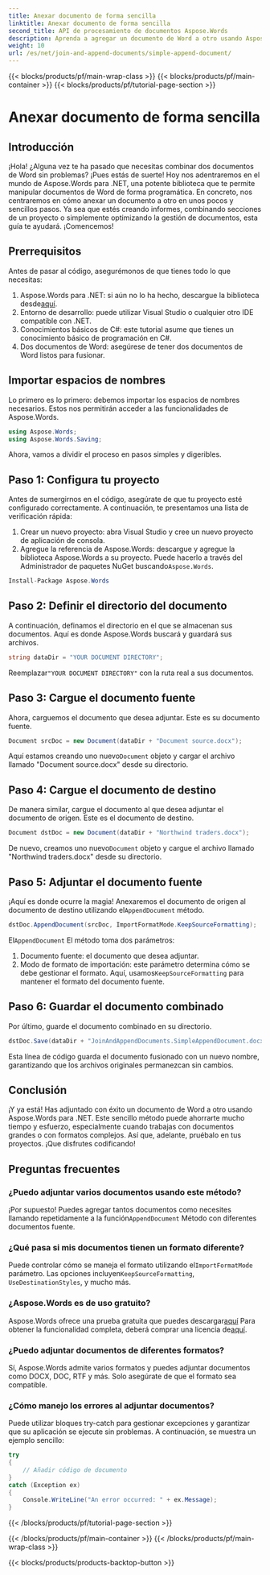 ```yaml
---
title: Anexar documento de forma sencilla
linktitle: Anexar documento de forma sencilla
second_title: API de procesamiento de documentos Aspose.Words
description: Aprenda a agregar un documento de Word a otro usando Aspose.Words para .NET en esta guía completa paso a paso.
weight: 10
url: /es/net/join-and-append-documents/simple-append-document/
---
```


{{< blocks/products/pf/main-wrap-class >}}
{{< blocks/products/pf/main-container >}}
{{< blocks/products/pf/tutorial-page-section >}}

# Anexar documento de forma sencilla

## Introducción

¡Hola! ¿Alguna vez te ha pasado que necesitas combinar dos documentos de Word sin problemas? ¡Pues estás de suerte! Hoy nos adentraremos en el mundo de Aspose.Words para .NET, una potente biblioteca que te permite manipular documentos de Word de forma programática. En concreto, nos centraremos en cómo anexar un documento a otro en unos pocos y sencillos pasos. Ya sea que estés creando informes, combinando secciones de un proyecto o simplemente optimizando la gestión de documentos, esta guía te ayudará. ¡Comencemos!

## Prerrequisitos

Antes de pasar al código, asegurémonos de que tienes todo lo que necesitas:

1.  Aspose.Words para .NET: si aún no lo ha hecho, descargue la biblioteca desde[aquí](https://releases.aspose.com/words/net/).
2. Entorno de desarrollo: puede utilizar Visual Studio o cualquier otro IDE compatible con .NET.
3. Conocimientos básicos de C#: este tutorial asume que tienes un conocimiento básico de programación en C#.
4. Dos documentos de Word: asegúrese de tener dos documentos de Word listos para fusionar.

## Importar espacios de nombres

Lo primero es lo primero: debemos importar los espacios de nombres necesarios. Estos nos permitirán acceder a las funcionalidades de Aspose.Words.

```csharp
using Aspose.Words;
using Aspose.Words.Saving;
```

Ahora, vamos a dividir el proceso en pasos simples y digeribles.

## Paso 1: Configura tu proyecto

Antes de sumergirnos en el código, asegúrate de que tu proyecto esté configurado correctamente. A continuación, te presentamos una lista de verificación rápida:

1. Crear un nuevo proyecto: abra Visual Studio y cree un nuevo proyecto de aplicación de consola.
2.  Agregue la referencia de Aspose.Words: descargue y agregue la biblioteca Aspose.Words a su proyecto. Puede hacerlo a través del Administrador de paquetes NuGet buscando`Aspose.Words`.

```csharp
Install-Package Aspose.Words
```

## Paso 2: Definir el directorio del documento

A continuación, definamos el directorio en el que se almacenan sus documentos. Aquí es donde Aspose.Words buscará y guardará sus archivos.

```csharp
string dataDir = "YOUR DOCUMENT DIRECTORY";
```

 Reemplazar`"YOUR DOCUMENT DIRECTORY"` con la ruta real a sus documentos.

## Paso 3: Cargue el documento fuente

Ahora, carguemos el documento que desea adjuntar. Este es su documento fuente.

```csharp
Document srcDoc = new Document(dataDir + "Document source.docx");
```

 Aquí estamos creando uno nuevo`Document` objeto y cargar el archivo llamado "Document source.docx" desde su directorio.

## Paso 4: Cargue el documento de destino

De manera similar, cargue el documento al que desea adjuntar el documento de origen. Este es el documento de destino.

```csharp
Document dstDoc = new Document(dataDir + "Northwind traders.docx");
```

 De nuevo, creamos uno nuevo`Document` objeto y cargue el archivo llamado "Northwind traders.docx" desde su directorio.

## Paso 5: Adjuntar el documento fuente

 ¡Aquí es donde ocurre la magia! Anexaremos el documento de origen al documento de destino utilizando el`AppendDocument` método.

```csharp
dstDoc.AppendDocument(srcDoc, ImportFormatMode.KeepSourceFormatting);
```

 El`AppendDocument` El método toma dos parámetros:
1. Documento fuente: el documento que desea adjuntar.
2.  Modo de formato de importación: este parámetro determina cómo se debe gestionar el formato. Aquí, usamos`KeepSourceFormatting` para mantener el formato del documento fuente.

## Paso 6: Guardar el documento combinado

Por último, guarde el documento combinado en su directorio.

```csharp
dstDoc.Save(dataDir + "JoinAndAppendDocuments.SimpleAppendDocument.docx");
```

Esta línea de código guarda el documento fusionado con un nuevo nombre, garantizando que los archivos originales permanezcan sin cambios.

## Conclusión

¡Y ya está! Has adjuntado con éxito un documento de Word a otro usando Aspose.Words para .NET. Este sencillo método puede ahorrarte mucho tiempo y esfuerzo, especialmente cuando trabajas con documentos grandes o con formatos complejos. Así que, adelante, pruébalo en tus proyectos. ¡Que disfrutes codificando!

## Preguntas frecuentes

### ¿Puedo adjuntar varios documentos usando este método?

 ¡Por supuesto! Puedes agregar tantos documentos como necesites llamando repetidamente a la función`AppendDocument` Método con diferentes documentos fuente.

### ¿Qué pasa si mis documentos tienen un formato diferente?

 Puede controlar cómo se maneja el formato utilizando el`ImportFormatMode` parámetro. Las opciones incluyen`KeepSourceFormatting`, `UseDestinationStyles`, y mucho más.

### ¿Aspose.Words es de uso gratuito?

 Aspose.Words ofrece una prueba gratuita que puedes descargar[aquí](https://releases.aspose.com/) Para obtener la funcionalidad completa, deberá comprar una licencia de[aquí](https://purchase.aspose.com/buy).

### ¿Puedo adjuntar documentos de diferentes formatos?

Sí, Aspose.Words admite varios formatos y puedes adjuntar documentos como DOCX, DOC, RTF y más. Solo asegúrate de que el formato sea compatible.

### ¿Cómo manejo los errores al adjuntar documentos?

Puede utilizar bloques try-catch para gestionar excepciones y garantizar que su aplicación se ejecute sin problemas. A continuación, se muestra un ejemplo sencillo:

```csharp
try
{
    // Añadir código de documento
}
catch (Exception ex)
{
    Console.WriteLine("An error occurred: " + ex.Message);
}
```
{{< /blocks/products/pf/tutorial-page-section >}}

{{< /blocks/products/pf/main-container >}}
{{< /blocks/products/pf/main-wrap-class >}}

{{< blocks/products/products-backtop-button >}}
